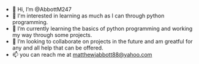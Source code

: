 - 👋 Hi, I’m @AbbottM247
- 👀 I'm interested in learning as much as I can through python programming.
- 🌱 I’m currently learning the basics of python programming and working my way through some projects.
- 💞️ I’m looking to collaborate on projects in the future and am greatful for any and all help that can be offered.
- 📫 you can reach me at matthewjabbott88@yahoo.com

<!---
AbbottM247/AbbottM247 is a ✨ special ✨ repository because its `README.md` (this file) appears on your GitHub profile.
You can click the Preview link to take a look at your changes.
--->
